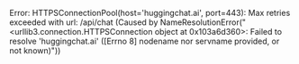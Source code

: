 Error: HTTPSConnectionPool(host='huggingchat.ai', port=443): Max retries exceeded with url: /api/chat (Caused by NameResolutionError("<urllib3.connection.HTTPSConnection object at 0x103a6d360>: Failed to resolve 'huggingchat.ai' ([Errno 8] nodename nor servname provided, or not known)"))